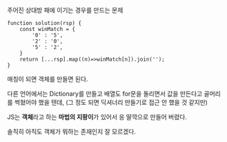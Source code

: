 주어진 상대방 패에
이기는 경우를 만드는 문제

```JS
function solution(rsp) {
    const winMatch = {
        '0' : '5',
        '2' : '0',
        '5' : '2',
    }
    return [...rsp].map((n)=>winMatch[n]).join('');
}
```

매칭이 되면 객체를 만들면 된다.

다른 언어에서는 Dictionary를 만들고
배열도 for문을 돌리면서 값을 만든다고 골머리를 썩혔어야 했을 텐데,
(그 정도 되면 딕셔너리 만들기로 접근 안 했을 것 같지만)

JS는 **객체**라고 하는 **마법의 지팡이**가 있어서
응 딸깍으로 만들어 버렸다.

솔직히 아직도 객체가 뭐하는 존재인지 잘 모르겠다.

